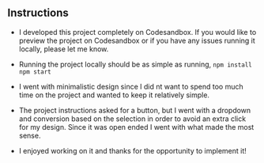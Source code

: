 ## Instructions

- I developed this project completely on Codesandbox. If you would like to preview the project on Codesandbox or if you have any issues running it locally, please let me know.

- Running the project locally should be as simple as running,
`npm install`
`npm start`

- I went with minimalistic design since I did nt want to spend too much time on the project and wanted to keep it relatively simple.

- The project instructions asked for a button, but I went with a dropdown and conversion based on the selection in order to avoid an extra click for my design. Since it was open ended I went with what made the most sense.

- I enjoyed working on it and thanks for the opportunity to implement it!